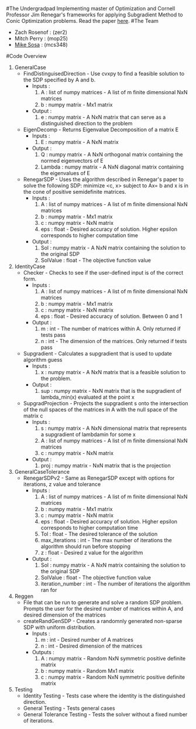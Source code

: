 #The Undergradpad
Implementing master of Optimization and Cornell Professor Jim Renegar's frameworks for applying Subgradient Method to Conic Optimization problems. 
Read the paper [here].
#The Team
* Zach Rosenof : (zer2)
* Mitch Perry : (mop25)
* [Mike Sosa] : (mcs348)

#Code Overview
1. GeneralCase
	* FindDistinguisedDirection - Use cvxpy to find a feasible solution to the SDP specified by A and b.
	    * Inputs :
	        1. A : list of numpy matrices - A list of m finite dimensional NxN matrices  
	        2. b : numpy matrix - Mx1 matrix
	   * Output :
	        1. e : numpy matrix - A NxN matrix that can serve as a distinguished direction to the problem
	* EigenDecomp - Returns Eigenvalue Decomposition of a matrix E
	   * Inputs :
	        1. E : numpy matrix - A NxN matrix
	   * Output :
	        1. Q : numpy matrix - A NxN orthogonal matrix containing the normed eigenvectors of E
	        2. Lambda : numpy matrix - A NxN diagonal matrix containing the eigenvalues of E
	* RenegarSDP - Uses the algorithm described in Renegar's paper to solve the following SDP: minimize <c, x> subject to Ax=                     b and x is in the cone of positive semidefinite matrices.
	   * Inputs :
	        1. A : list of numpy matrices - A list of m finite dimensional NxN matrices  
	        2. b : numpy matrix - Mx1 matrix
	        3. c : numpy matrix - NxN matrix
	        4. eps : float - Desired accuracy of solution. Higher epsilon corresponds to higher computation time
	   * Output :
	        1. Sol : numpy matrix - A NxN matrix containing the solution to the original SDP
	        2. SolValue : float - The objective function value
2. IdentityCase
    * Checker - Checks to see if the user-defined input is of the correct form.
	   * Inputs :
	        1. A : list of numpy matrices - A list of m finite dimensional NxN matrices  
	        2. b : numpy matrix - Mx1 matrix
	        3. c : numpy matrix - NxN matrix
	        4. eps : float - Desired accuracy of solution. Between 0 and 1 
	   * Output :
	        1. m : int - The number of matrices within A. Only returned if tests pass
	        2. n : int - The dimension of the matrices. Only returned if tests pass
    * Supgradient - Calculates a supgradient that is used to update algorithm guess
        * Inputs :
            1. x : numpy matrix - A NxN matrix that is a feasible solution to the problem. 
        * Output :
            1. sup : numpy matrix - NxN matrix that is the supgradient of lambda_min(x) evaluated at the point x
    * SupgradProjection - Projects the supgradient s onto the intersection of the null spaces of the matrices in A with the null space of the matrix c
        * Inputs :
            1. s : numpy matrix - A NxN dimensional matrix that represents a supgradient of lambdamin for some x
            2. A : list of numpy matrices - A list of m finite dimensional NxN matrices  
            3. c : numpy matrix - NxN matrix
        * Output :
            1. proj : numpy matrix - NxN matrix that is the projection
3. GeneralCaseTolerance
    * RenegarSDPv2 - Same as RenegarSDP except with options for iterations, z value and tolerance
        * Inputs :
            1. A : list of numpy matrices - A list of m finite dimensional NxN matrices  
	        2. b : numpy matrix - Mx1 matrix
	        3. c : numpy matrix - NxN matrix
	        4. eps : float - Desired accuracy of solution. Higher epsilon corresponds to higher computation time
	        5. Tol : float - The desired tolerance of the solution
	        6. max_iterations : int - The max number of iterations the algorithm should run before stopping
	        7. z : float - Desired z value for the algorithm
        * Output :
            1. Sol : numpy matrix - A NxN matrix containing the solution to the original SDP
	        2. SolValue : float - The objective function value
	        3. iteration_number : int - The number of iterations the algorithm ran for
4. Reggen
    * File that can be run to generate and solve a random SDP problem. Prompts the user for the desired number of matrices within A, and desired dimension of the matrices
    * createRandGenSDP - Creates a randomnly generated non-sparse SDP with uniform distribution. 
        * Inputs :
            1. m : int - Desired number of A matrices
            2. n : int - Desired dimension of the matrices
        * Outputs :
            1. A : numpy matrix - Random NxN symmetric positive definite matrix
            2. b : numpy matrix - Random Mx1 matrix
            3. c : numpy matrix - Random NxN symmetric positive definite matrix
5. Testing
	* Identity Testing - Tests case where the identity is the distinguished direction.
	* General Testing - Tests general cases
	* General Tolerance Testing - Tests the solver without a fixed number of iterations.

[//]: #
[here]: <https://arxiv.org/pdf/1503.02611.pdf>
[Mike Sosa]: <http://www.github.com/mcsosa121>
